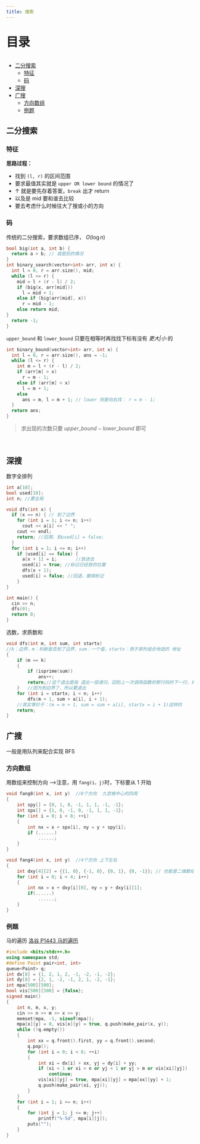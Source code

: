 ```yaml
---
title: 搜索
---
```


<p style="font-size: 32px; font-weight: bold;">目录</p>

<!-- @import "[TOC]" {cmd="toc" depthFrom=2 depthTo=6 orderedList=false} -->

<!-- code_chunk_output -->

- [二分搜索](#二分搜索)
  - [特征](#特征)
  - [码](#码)
- [深搜](#深搜)
- [广搜](#广搜)
  - [方向数组](#方向数组)
  - [例题](#例题)

<!-- /code_chunk_output -->

## 二分搜索

### 特征

**思路过程：**

- 找到 `(l, r)` 的区间范围
- 要求最值其实就是 `upper OR lower bound` 的情况了
- $\uparrow$ 就是要先存着答案，`break` 出才 return
- 以及是 mid 要和谁去比较
- 要去考虑什么时候往大了搜或小的方向

### 码

传统的二分搜索，要求数组已序， $O(\log n)$

```cpp {.line-numbers}
bool big(int a, int b) {
  return a > b; // 或是别的情况
}
int binary_search(vector<int> arr, int x) {
  int l = 0, r = arr.size(), mid;
  while (l <= r) {
    mid = l + (r - l) / 2;
    if (big(x, arr[mid]))
      l = mid + 1;
    else if (big(arr[mid], x))
      r = mid - 1;
    else return mid;
}
  return -1;
}
```

`upper_bound` 和 `lower_bound` 只要在相等时再找找下标有没有 _更大|小_ 的

```cpp {.line-numbers}
int binary_bound(vector<int> arr, int x) {
  int l = 0, r = arr.size(), ans = -1;
  while (l <= r) {
    int m = l + (r - l) / 2;
    if (arr[m] > x)
      r = m - 1;
    else if (arr[m] < x)
      l = m + 1;
    else
      ans = m, l = m + 1; // lower 则是向右找： r = m - 1;
  }
  return ans;
}
```

> 求出现的次数只要 $upper\_bound - lower\_bound$ 即可

<br>

## 深搜

数字全排列

```cpp {.line-numbers}
int a[10];
bool used[10];
int n; //要全局

void dfs(int x) {
  if (x == n) { // 到了边界
    for (int i = 1; i <= n; i++)
      cout << a[i] << " ";
    cout << endl;
    return; //回溯，到used[i] = false;
  }
  for (int i = 1; i <= n; i++)
    if (used[i] == false) {
      a[x + 1] = i;       //放进去
      used[i] = true; //标记已经放的位置
      dfs(x + 1);
      used[i] = false; //回退，撤销标记
    }
}

int main() {
  cin >> n;
  dfs(0);
  return 0;
}
```

选数，求质数和

```cpp {.line-numbers}
void dfs(int m, int sum, int startx)
//k：边界，m：判断是否到了边界，sum：一个值，startx：用于排列组合地选的 地址
{
    if (m == k)
    {
        if (isprime(sum))
            ans++;
        return;//这个退出是指 退出一层递归，回到上一次调用函数的那行码的下一行，再无事地走下去
    }   //因为到边界了，所以要退出
    for (int i = startx; i < n; i++)
        dfs(m + 1, sum + a[i], i + 1);
    //其实等价于：(m = m + 1, sum = sum + a[i], startx = i + 1)这样的
    return;
}
```

## 广搜

一般是用队列来配合实现 BFS

### 方向数组

用数组来控制方向 —>注意，用 `fang(i，j)`时，下标要从 1 开始

```cpp {.line-numbers}
void fang8(int x, int y)  //8个方向  九宫格中心的四周
{
    int spy[] = {0, 1, 0, -1, 1, 1, -1, -1};
    int spx[] = {1, 0, -1, 0, -1, 1, 1, -1};
    for (int i = 0; i < 8; ++i)
    {
        int nx = x + spx[i], ny = y + spy[i];
        if (......)
            ......;
    }
}
```

```cpp {.line-numbers}
void fang4(int x, int y)  //4个方向 上下左右
{
    int dxy[4][2] = {{1, 0}, {-1, 0}, {0, 1}, {0, -1}}; // 也能是二维数组
    for (int i = 0; i < 4; i++)
    {
        int nx = x + dxy[i][0], ny = y + dxy[i][1];
        if(......)
            ......;
    }
}
```

### 例题

马的遍历 [洛谷 P1443 马的遍历](https://www.luogu.com.cn/problem/P1443)

```cpp {.line-numbers}
#include <bits/stdc++.h>
using namespace std;
#define Paint pair<int, int>
queue<Paint> q;
int dx[8] = {1, 2, 1, 2, -1, -2, -1, -2};
int dy[8] = {2, 1, -2, -1, 2, 1, -2, -1};
int mpa[500][500];
bool vis[500][500] = {false};
signed main()
{
    int n, m, x, y;
    cin >> n >> m >> x >> y;
    memset(mpa, -1, sizeof(mpa));
    mpa[x][y] = 0, vis[x][y] = true, q.push(make_pair(x, y));
    while (!q.empty())
    {
        int xx = q.front().first, yy = q.front().second;
        q.pop();
        for (int i = 0; i < 8; ++i)
        {
            int xi = dx[i] + xx, yj = dy[i] + yy;
            if (xi < 1 or xi > n or yj < 1 or yj > m or vis[xi][yj])
                continue;
            vis[xi][yj] = true, mpa[xi][yj] = mpa[xx][yy] + 1;
            q.push(make_pair(xi, yj));
        }
    }
    for (int i = 1; i <= n; i++)
    {
        for (int j = 1; j <= m; j++)
            printf("%-5d", mpa[i][j]);
        puts("");
    }
}
```
